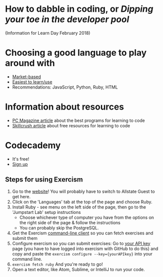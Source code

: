 # How to dabble in coding, or *Dipping your toe in the developer pool*
(Information for Learn Day February 2018)

# Choosing a good language to play around with
- [Market-based](https://medium.com/swlh/best-10-programming-languages-to-learn-in-2018-2d6cbc5ffc2a)
- [Easiest to learn/use](https://www.siliconrepublic.com/advice/programming-language-skills-java-html)
- Recommendations: JavaScript, Python, Ruby, HTML

# Information about resources
- [PC Magazine article](https://www.pcmag.com/article2/0,2817,2494807,00.asp) about the best programs for learning to code
- [Skillcrush article](https://skillcrush.com/2016/03/15/64-online-resources-to-learn-to-code-for-free/) about free resources for learning to code

# Codecademy
- It's free!
- [Sign up](https://www.codecademy.com/)

## Steps for using Exercism
1. Go to the [website](http://exercism.io/)! You will probably have to switch to Allstate Guest to get here.
2. Click on the 'Languages' tab at the top of the page and choose Ruby.
3. Install Ruby - see menu on the left side of the page, then go to the 'Jumpstart Lab' setup instructions
    - Choose whichever type of computer you have from the options on the right side of the page & follow the instructions
    - You can probably skip the PostgreSQL.
4. Get the Exercism [command-line client](http://exercism.io/clients/cli) so you can fetch exercises and submit them
5. Configure exercism so you can submit exercises: Go to [your API key](http://exercism.io/account/key) page (you have to have logged into exercism with GitHub to do this) and copy and paste the `exercism configure --key={yourAPIkey}` into your command line.
6. `exercism fetch ruby` And you're ready to go!
7. Open a text editor, like Atom, Sublime, or IntelliJ to run your code.
